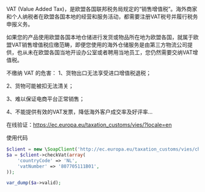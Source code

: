 VAT (Value Added Tax)，是欧盟各国联邦税务局规定的“销售增值税”。海外商家和个人纳税者在欧盟各国本地的经营和服务活动，都需要注册VAT税号并履行税务申报义务。

如果您的产品使用欧盟各国本地仓储进行发货或物品所在地为欧盟各国，就属于欧盟VAT销售增值税应缴范畴，即便您使用的海外仓储服务是由第三方物流公司提供，也从未在欧盟各国当地开设办公室或者聘用当地员工，您仍然需要交纳VAT增值税。

不缴纳 VAT 的危害：
1、货物出口无法享受进口增值税退税；

2、货物可能被扣无法清关；

3、难以保证电商平台正常销售；

4、不能提供有效的VAT发票，降低海外客户成交率及好评率...

在线验证：https://ec.europa.eu/taxation_customs/vies/?locale=en

使用代码
```php
$client = new \SoapClient('http://ec.europa.eu/taxation_customs/vies/checkVatService.wsdl');
$a = $client->checkVat(array(
    'countryCode' => 'NL',
    'vatNumber' => '807705111B01',
));

var_dump($a->valid);
```
